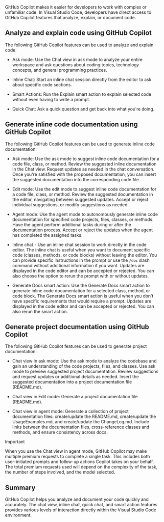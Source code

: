 GitHub Copilot makes it easier for developers to work with complex or unfamiliar code. In Visual Studio Code, developers have direct access to GitHub Copilot features that analyze, explain, or document code.

## Analyze and explain code using GitHub Copilot

The following GitHub Copilot features can be used to analyze and explain code:

- Ask mode: Use the Chat view in ask mode to analyze your entire workspace and ask questions about coding topics, technology concepts, and general programming practices.

- Inline Chat: Start an inline chat session directly from the editor to ask about specific code sections.

- Smart Actions: Run the Explain smart action to explain selected code without even having to write a prompt.

- Quick Chat: Ask a quick question and get back into what you're doing.

## Generate inline code documentation using GitHub Copilot

The following GitHub Copilot features can be used to generate inline code documentation:

- Ask mode: Use the ask mode to suggest inline code documentation for a code file, class, or method. Review the suggested inline documentation in the Chat view. Request updates as needed in the chat conversation. Once you're satisfied with the proposed documentation, you can insert the suggested documentation into the corresponding code file.

- Edit mode: Use the edit mode to suggest inline code documentation for a code file, class, or method. Review the suggested documentation in the editor, navigating between suggested updates. Accept or reject individual suggestions, or modify suggestions as needed.

- Agent mode: Use the agent mode to autonomously generate inline code documentation for specified code projects, files, classes, or methods. Have the agent perform additional tasks during or after the documentation process. Accept or reject the updates when the agent has completed the assigned tasks.

- Inline chat - Use an inline chat session to work directly in the code editor. The inline chat is useful when you want to document specific code (classes, methods, or code blocks) without leaving the editor. You can provide specific instructions in the prompt or use the `/doc` slash command without additional information if you want. Updates are displayed in the code editor and can be accepted or rejected. You can also choose the option to rerun the prompt with or without updates.

- Generate Docs smart action: Use the Generate Docs smart action to generate inline code documentation for a selected class, method, or code block. The Generate Docs smart action is useful when you don't have specific requirements that would require a prompt. Updates are displayed in the code editor and can be accepted or rejected. You can also rerun the smart action.

## Generate project documentation using GitHub Copilot

The following GitHub Copilot features can be used to generate project documentation:

- Chat view in ask mode: Use the ask mode to analyze the codebase and gain an understanding of the code projects, files, and classes. Use ask mode to preview suggested project documentation. Review suggestions and request updates or additional details as needed. Insert the suggested documentation into a project documentation file (README.md).

- Chat view in Edit mode: Generate a project documentation file (README.md).

- Chat view in agent mode: Generate a collection of project documentation files: create/update the README.md, create/update the UsageExamples.md, and create/update the ChangeLog.md. Include links between the documentation files, cross-reference classes and methods, and ensure consistency across docs.

> [!IMPORTANT]
> When you use the Chat view in agent mode, GitHub Copilot may make multiple premium requests to complete a single task. This includes both user-initiated prompts and follow-up actions Copilot takes on your behalf. The total premium requests used will depend on the complexity of the task, the number of steps involved, and the model selected.

## Summary

GitHub Copilot helps you analyze and document your code quickly and accurately. The chat view, inline chat, quick chat, and smart action features provides various levels of interaction directly within the Visual Studio Code environment.

